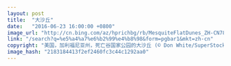 ```yaml
---
layout: post
title:  "大沙丘"
date:   "2016-06-23 16:00:00 +0800"
image_url: "http://cn.bing.com/az/hprichbg/rb/MesquiteFlatDunes_ZH-CN7882451661_1920x1080.jpg"
link: "/search?q=%e5%a4%a7%e6%b2%99%e4%b8%98&form=pgbar1&mkt=zh-cn"
copyright: "美国，加利福尼亚州，死亡谷国家公园的大沙丘 (© Don White/SuperStock/Alamy)"
image_hash: "2183184413f2ef2460fc3c44c1292aa0"
---
```

